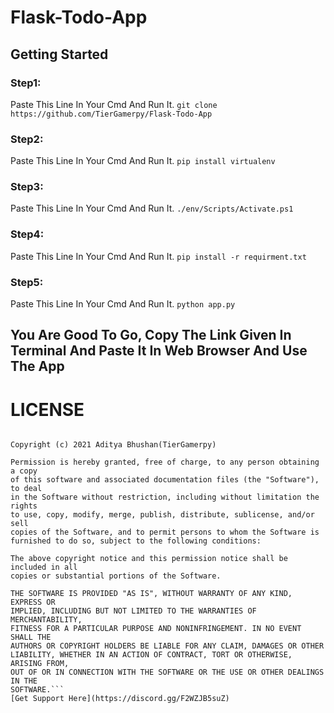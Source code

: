 # Flask-Todo-App
## Getting Started 
### Step1:
Paste This Line In Your Cmd And Run It.
```git clone https://github.com/TierGamerpy/Flask-Todo-App```
### Step2:
Paste This Line In Your Cmd And Run It.
```pip install virtualenv```
### Step3:
Paste This Line In Your Cmd And Run It.
```./env/Scripts/Activate.ps1```
### Step4:
Paste This Line In Your Cmd And Run It.
```pip install -r requirment.txt```
### Step5:
Paste This Line In Your Cmd And Run It.
```python app.py```
## You Are Good To Go, Copy The Link Given In Terminal And Paste It In Web Browser And Use The App
# LICENSE
```MIT License

Copyright (c) 2021 Aditya Bhushan(TierGamerpy)

Permission is hereby granted, free of charge, to any person obtaining a copy
of this software and associated documentation files (the "Software"), to deal
in the Software without restriction, including without limitation the rights
to use, copy, modify, merge, publish, distribute, sublicense, and/or sell
copies of the Software, and to permit persons to whom the Software is
furnished to do so, subject to the following conditions:

The above copyright notice and this permission notice shall be included in all
copies or substantial portions of the Software.

THE SOFTWARE IS PROVIDED "AS IS", WITHOUT WARRANTY OF ANY KIND, EXPRESS OR
IMPLIED, INCLUDING BUT NOT LIMITED TO THE WARRANTIES OF MERCHANTABILITY,
FITNESS FOR A PARTICULAR PURPOSE AND NONINFRINGEMENT. IN NO EVENT SHALL THE
AUTHORS OR COPYRIGHT HOLDERS BE LIABLE FOR ANY CLAIM, DAMAGES OR OTHER
LIABILITY, WHETHER IN AN ACTION OF CONTRACT, TORT OR OTHERWISE, ARISING FROM,
OUT OF OR IN CONNECTION WITH THE SOFTWARE OR THE USE OR OTHER DEALINGS IN THE
SOFTWARE.```
[Get Support Here](https://discord.gg/F2WZJB5suZ)
